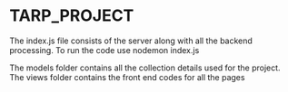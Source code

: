 # TARP_PROJECT
 
The index.js file consists of the server along with all the backend processing.
To run the code use nodemon index.js

The models folder contains all the collection details used for the project.
The views folder contains the front end codes for all the pages

